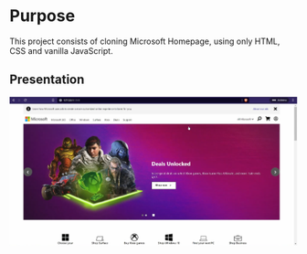 # Purpose
This project consists of cloning Microsoft Homepage, using only HTML, CSS and vanilla JavaScript.

## Presentation
[![Microsoft Homepage clone presentation](imgs/microsoft-clone.png)](https://www.youtube.com/watch?v=f338LQB9ob8 "Microsoft Homepage Clone - HTML, CSS and Javascript")